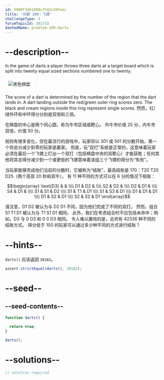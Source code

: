 ```yaml
---
id: 5900f3db1000cf542c50feec
title: '问题 109：飞镖'
challengeType: 1
forumTopicId: 301733
dashedName: problem-109-darts
---
```


# --description--

In the game of darts a player throws three darts at a target board which is split into twenty equal sized sections numbered one to twenty.

<img class="img-responsive center-block" alt="黑色棋盘" src="https://cdn.freecodecamp.org/curriculum/project-euler/darts.png" style="background-color: white; padding: 10px;" />

The score of a dart is determined by the number of the region that the dart lands in. A dart landing outside the red/green outer ring scores zero. The black and cream regions inside this ring represent single scores. 然而，红/绿外环和中环得分分别是双倍和三倍。

在棋盘的中心是两个同心圆，称为牛市区域或靶心。 外牛市价值 25 分，内牛市双倍，价值 50 分。

规则有很多变化，但在最流行的游戏中，玩家将以 301 或 501 的分数开始，第一个将总分减少到零的玩家是赢家。 但是，玩“双打”系统是正常的，这意味着玩家必须在最后一个飞镖上打出一个双打（包括棋盘中央的双靶心）才能获胜；任何其他将其总得分减少到一个或更低的飞镖意味着该组三个飞镖的得分为“失败”。

当玩家能够完成他们当前的分数时，它被称为“结账”，最高结账是 170：T20 T20 D25（两个高音 20 秒和双牛）。 有 11 种不同的方式可以在 6 分的情况下结账：

$$\begin{array}   \text{D3} &    &    \\\\
  D1        & D2 &    \\\\   S2        & D2 &    \\\\
  D2        & D1 &    \\\\   S4        & D1 &    \\\\
  S1        & S1 & D2 \\\\   S1        & T1 & D1 \\\\
  S1        & S3 & D1 \\\\   D1        & D1 & D1 \\\\
  D1        & S2 & D1 \\\\ S2        & S2 & D1 \end{array}$$

请注意，D1 D2 被认为与 D2 D1 不同，因为他们完成了不同的双打。 然而，组合 S1 T1 D1 被认为与 T1 S1 D1 相同。 此外，我们在考虑组合时不应包括未命中；例如，D3 与 0 D3 和 0 0 D3 相同。 令人难以置信的是，总共有 42336 种不同的结账方式。 得分低于 100 的玩家可以通过多少种不同的方式进行结账？

# --hints--

`darts()` 应该返回 `38182`。

```js
assert.strictEqual(darts(), 38182);
```

# --seed--

## --seed-contents--

```js
function darts() {

  return true;
}

darts();
```

# --solutions--

```js
// solution required
```
